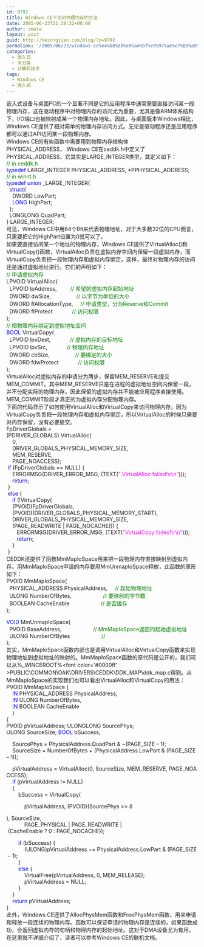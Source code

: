 ```yaml
---
id: 9792
title: Windows CE下访问物理内存的方法
date: 2005-06-23T21:19:32+00:00
author: omale
layout: post
guid: http://hezongjian.com/blog/?p=9792
permalink: '/2005/06/23/windows-ce%e4%b8%8b%e8%ae%bf%e9%97%ae%e7%89%a9%e7%90%86%e5%86%85%e5%ad%98%e7%9a%84%e6%96%b9%e6%b3%95/'
categories:
  - 嵌入式
  - 未分类
  - 计算机技术
tags:
  - Windows CE
  - 嵌入式
---
```

嵌入式设备与桌面PC的一个显著不同是它的应用程序中通常需要直接访问某一段物理内存，这在驱动程序中对物理内存的访问尤为重要，尤其是像ARM体系结构下，I/O端口也被映射成某一个物理内存地址。因此，与桌面版本Windows相比，Windows&nbsp;CE提供了相对简单的物理内存访问方式。无论是驱动程序还是应用程序都可以通过API访问某一段物理内存。  
Windows&nbsp;CE的有些函数中需要用到物理内存结构体PHYSICAL\_ADDRESS，&nbsp;Windows&nbsp;CE在ceddk.h中定义了PHYSICAL\_ADDRESS，它其实是LARGE_INTEGER类型，其定义如下：  
<font color='#008000' >//&nbsp;in&nbsp;ceddk.h</font>  
<font color='#0000ff' >typedef</font>&nbsp;LARGE\_INTEGER&nbsp;PHYSICAL\_ADDRESS,&nbsp;*PPHYSICAL_ADDRESS;  
<font color='#008000' >//&nbsp;in&nbsp;winnt.h</font>  
<font color='#0000ff' >typedef</font>&nbsp;<font color='#0000ff' >union</font>&nbsp;\_LARGE\_INTEGER{  
&nbsp;&nbsp;<font color='#0000ff' >struct</font>{  
&nbsp;&nbsp;&nbsp;&nbsp;DWORD&nbsp;LowPart;  
&nbsp;&nbsp;&nbsp;&nbsp;<font color='#0000ff' >LONG</font>&nbsp;HighPart;  
&nbsp;&nbsp;};  
&nbsp;&nbsp;LONGLONG&nbsp;QuadPart;  
}&nbsp;LARGE_INTEGER;  
可见，Windows&nbsp;CE中用64个Bit来代表物理地址，对于大多数32位的CPU而言，只需要把它的HighPart设置为0就可以了。  
如果要直接访问某一个地址的物理内存，Windows&nbsp;CE提供了VirtualAlloc()和VirtualCopy()函数，VirtualAlloc负责在虚拟内存空间内保留一段虚拟内存，而VirtualCopy负责把一段物理内存和虚拟内存绑定，这样，最终对物理内存的访问还是通过虚拟地址进行。它们的声明如下：  
<font color='#008000' >//&nbsp;申请虚拟内存</font>  
LPVOID&nbsp;VirtualAlloc(  
&nbsp;&nbsp;LPVOID&nbsp;lpAddress,&nbsp;&nbsp;&nbsp;&nbsp;&nbsp;&nbsp;&nbsp;&nbsp;&nbsp;<font color='#008000' >//&nbsp;希望的虚拟内存起始地址</font>  
&nbsp;&nbsp;DWORD&nbsp;dwSize,&nbsp;&nbsp;&nbsp;&nbsp;&nbsp;&nbsp;&nbsp;&nbsp;&nbsp;&nbsp;&nbsp;&nbsp;&nbsp;&nbsp;&nbsp;&nbsp;&nbsp;<font color='#008000' >//&nbsp;以字节为单位的大小</font>  
&nbsp;&nbsp;DWORD&nbsp;flAllocationType,&nbsp;&nbsp;&nbsp;&nbsp;&nbsp;<font color='#008000' >//&nbsp;申请类型，分为Reserve和Commit</font>  
&nbsp;&nbsp;DWORD&nbsp;flProtect&nbsp;&nbsp;&nbsp;&nbsp;&nbsp;&nbsp;&nbsp;&nbsp;&nbsp;&nbsp;&nbsp;&nbsp;&nbsp;<font color='#008000' >//&nbsp;访问权限</font>  
);  
<font color='#008000' >//&nbsp;把物理内存绑定到虚拟地址空间</font>  
<font color='#0000ff' >BOOL</font>&nbsp;VirtualCopy(&nbsp;  
&nbsp;&nbsp;LPVOID&nbsp;lpvDest,&nbsp;&nbsp;&nbsp;&nbsp;&nbsp;&nbsp;&nbsp;&nbsp;&nbsp;&nbsp;&nbsp;&nbsp;&nbsp;<font color='#008000' >//&nbsp;虚拟内存的目标地址</font>  
&nbsp;&nbsp;LPVOID&nbsp;lpvSrc,&nbsp;&nbsp;&nbsp;&nbsp;&nbsp;&nbsp;&nbsp;&nbsp;&nbsp;&nbsp;&nbsp;&nbsp;&nbsp;<font color='#008000' >//&nbsp;物理内存地址</font>  
&nbsp;&nbsp;DWORD&nbsp;cbSize,&nbsp;&nbsp;&nbsp;&nbsp;&nbsp;&nbsp;&nbsp;&nbsp;&nbsp;&nbsp;&nbsp;&nbsp;&nbsp;&nbsp;&nbsp;&nbsp;&nbsp;<font color='#008000' >//&nbsp;要绑定的大小</font>  
&nbsp;&nbsp;DWORD&nbsp;fdwProtect&nbsp;&nbsp;&nbsp;&nbsp;&nbsp;&nbsp;&nbsp;&nbsp;&nbsp;&nbsp;&nbsp;&nbsp;&nbsp;<font color='#008000' >//&nbsp;访问权限</font>  
);  
VirtualAlloc对虚拟内存的申请分为两步，保留MEM\_RESERVE和提交MEM\_COMMIT。其中MEM\_RESERVE只是在进程的虚拟地址空间内保留一段，并不分配实际的物理内存，因此保留的虚拟内存并不能被应用程序直接使用。MEM\_COMMIT阶段才真正的为虚拟内存分配物理内存。  
下面的代码显示了如何使用VirtualAlloc和VirtualCopy来访问物理内存。因为VirtualCopy负责把一段物理内存和虚拟内存绑定，所以VirtualAlloc的时候只需要对内存保留，没有必要提交。  
FpDriverGlobals&nbsp;=&nbsp;  
(PDRIVER_GLOBALS)&nbsp;VirtualAlloc(  
&nbsp;&nbsp;&nbsp;&nbsp;0,&nbsp;  
&nbsp;&nbsp;&nbsp;&nbsp;DRIVER\_GLOBALS\_PHYSICAL\_MEMORY\_SIZE,&nbsp;  
&nbsp;&nbsp;&nbsp;&nbsp;MEM_RESERVE,&nbsp;  
&nbsp;&nbsp;&nbsp;&nbsp;PAGE_NOACCESS);  
&nbsp;<font color='#0000ff' >if</font>&nbsp;(FpDriverGlobals&nbsp;==&nbsp;NULL)&nbsp;{  
&nbsp;&nbsp;&nbsp;&nbsp;ERRORMSG(DRIVER\_ERROR\_MSG,&nbsp;(TEXT(<font color='#ff00ff' >&#8221;&nbsp;VirtualAlloc&nbsp;failed!\r\n&#8221;</font>)));  
&nbsp;&nbsp;&nbsp;&nbsp;<font color='#0000ff' >return</font>;  
&nbsp;}  
&nbsp;<font color='#0000ff' >else</font>&nbsp;{  
&nbsp;&nbsp;&nbsp;&nbsp;<font color='#0000ff' >if</font>&nbsp;(!VirtualCopy(  
&nbsp;&nbsp;&nbsp;&nbsp;(PVOID)FpDriverGlobals,&nbsp;  
&nbsp;&nbsp;&nbsp;&nbsp;(PVOID)(DRIVER\_GLOBALS\_PHYSICAL\_MEMORY\_START),&nbsp;  
&nbsp;&nbsp;&nbsp;&nbsp;DRIVER\_GLOBALS\_PHYSICAL\_MEMORY\_SIZE,&nbsp;  
&nbsp;&nbsp;&nbsp;&nbsp;(PAGE\_READWRITE&nbsp;|&nbsp;PAGE\_NOCACHE)))&nbsp;{  
&nbsp;&nbsp;&nbsp;&nbsp;&nbsp;&nbsp;&nbsp;ERRORMSG(DRIVER\_ERROR\_MSG,&nbsp;(TEXT(<font color='#ff00ff' >&#8220;VirtualCopy&nbsp;failed!\r\n&#8221;</font>)));  
&nbsp;&nbsp;&nbsp;&nbsp;&nbsp;&nbsp;&nbsp;<font color='#0000ff' >return</font>;  
&nbsp;&nbsp;&nbsp;&nbsp;}  
&nbsp;}  
CEDDK还提供了函数MmMapIoSpace用来把一段物理内存直接映射到虚拟内存。用MmMapIoSpace申请的内存要用MmUnmapIoSpace释放，此函数的原形如下：  
PVOID&nbsp;MmMapIoSpace(&nbsp;  
&nbsp;&nbsp;PHYSICAL_ADDRESS&nbsp;PhysicalAddress,&nbsp;&nbsp;&nbsp;&nbsp;&nbsp;<font color='#008000' >//&nbsp;起始物理地址</font>  
&nbsp;&nbsp;ULONG&nbsp;NumberOfBytes,&nbsp;&nbsp;&nbsp;&nbsp;&nbsp;&nbsp;&nbsp;&nbsp;&nbsp;&nbsp;&nbsp;&nbsp;&nbsp;&nbsp;&nbsp;&nbsp;&nbsp;&nbsp;&nbsp;&nbsp;&nbsp;<font color='#008000' >//&nbsp;要映射的字节数</font>  
&nbsp;&nbsp;BOOLEAN&nbsp;CacheEnable&nbsp;&nbsp;&nbsp;&nbsp;&nbsp;&nbsp;&nbsp;&nbsp;&nbsp;&nbsp;&nbsp;&nbsp;&nbsp;&nbsp;&nbsp;&nbsp;&nbsp;&nbsp;&nbsp;&nbsp;&nbsp;<font color='#008000' >//&nbsp;是否缓存</font>  
);

<font color='#0000ff' >VOID</font>&nbsp;MmUnmapIoSpace(&nbsp;  
&nbsp;&nbsp;PVOID&nbsp;BaseAddress,&nbsp;&nbsp;&nbsp;&nbsp;&nbsp;&nbsp;&nbsp;&nbsp;&nbsp;&nbsp;&nbsp;&nbsp;&nbsp;&nbsp;&nbsp;&nbsp;&nbsp;&nbsp;&nbsp;&nbsp;&nbsp;<font color='#008000' >//&nbsp;MmMapIoSpace返回的起始虚拟地址</font>  
&nbsp;&nbsp;ULONG&nbsp;NumberOfBytes&nbsp;&nbsp;&nbsp;&nbsp;&nbsp;&nbsp;&nbsp;&nbsp;&nbsp;&nbsp;&nbsp;&nbsp;&nbsp;&nbsp;&nbsp;&nbsp;&nbsp;&nbsp;&nbsp;&nbsp;&nbsp;<font color='#008000' >//&nbsp;</font>  
);  
其实，MmMapIoSpace函数内部也是调用VirtualAlloc和VirtualCopy函数来实现物理地址到虚拟地址的映射的。MmMapIoSpace函数的原代码是公开的，我们可以从%_WINCEROOT%\<font color='#0000ff' >PUBLIC</font>\COMMON\OAK\DRIVERS\CEDDK\DDK\_MAP\ddk\_map.c得到。从MmMapIoSpace的实现我们也可以看出VirtualAlloc和VirtualCopy的用法：  
PVOID&nbsp;MmMapIoSpace&nbsp;(  
&nbsp;&nbsp;&nbsp;&nbsp;<font color='#0000ff' >IN</font>&nbsp;PHYSICAL_ADDRESS&nbsp;PhysicalAddress,  
&nbsp;&nbsp;&nbsp;&nbsp;<font color='#0000ff' >IN</font>&nbsp;ULONG&nbsp;NumberOfBytes,  
&nbsp;&nbsp;&nbsp;&nbsp;<font color='#0000ff' >IN</font>&nbsp;BOOLEAN&nbsp;CacheEnable  
&nbsp;&nbsp;&nbsp;&nbsp;)  
{  
PVOID&nbsp;pVirtualAddress;&nbsp;ULONGLONG&nbsp;SourcePhys;&nbsp;  
ULONG&nbsp;SourceSize;&nbsp;<font color='#0000ff' >BOOL</font>&nbsp;bSuccess;

&nbsp;&nbsp;&nbsp;&nbsp;SourcePhys&nbsp;=&nbsp;PhysicalAddress.QuadPart&nbsp;&&nbsp;~(PAGE_SIZE&nbsp;&#8211;&nbsp;1);  
&nbsp;&nbsp;&nbsp;&nbsp;SourceSize&nbsp;=&nbsp;NumberOfBytes&nbsp;+&nbsp;(PhysicalAddress.LowPart&nbsp;&&nbsp;(PAGE_SIZE&nbsp;&#8211;&nbsp;1));

&nbsp;&nbsp;&nbsp;&nbsp;pVirtualAddress&nbsp;=&nbsp;VirtualAlloc(0,&nbsp;SourceSize,&nbsp;MEM\_RESERVE,&nbsp;PAGE\_NOACCESS);  
&nbsp;&nbsp;&nbsp;&nbsp;<font color='#0000ff' >if</font>&nbsp;(pVirtualAddress&nbsp;!=&nbsp;NULL)  
&nbsp;&nbsp;&nbsp;&nbsp;{  
&nbsp;&nbsp;&nbsp;&nbsp;&nbsp;&nbsp;&nbsp;&nbsp;bSuccess&nbsp;=&nbsp;VirtualCopy(
  
  
&nbsp;&nbsp;&nbsp;&nbsp;&nbsp;&nbsp;&nbsp;&nbsp;&nbsp;&nbsp;&nbsp;&nbsp;pVirtualAddress,&nbsp;(PVOID)(SourcePhys&nbsp;>>&nbsp;8
  
),&nbsp;SourceSize,  
&nbsp;&nbsp;&nbsp;&nbsp;&nbsp;&nbsp;&nbsp;&nbsp;&nbsp;&nbsp;&nbsp;&nbsp;PAGE\_PHYSICAL&nbsp;|&nbsp;PAGE\_READWRITE&nbsp;|&nbsp;(CacheEnable&nbsp;?&nbsp;0&nbsp;:&nbsp;PAGE_NOCACHE));

&nbsp;&nbsp;&nbsp;&nbsp;&nbsp;&nbsp;&nbsp;&nbsp;<font color='#0000ff' >if</font>&nbsp;(bSuccess)&nbsp;{  
&nbsp;&nbsp;&nbsp;&nbsp;&nbsp;&nbsp;&nbsp;&nbsp;&nbsp;&nbsp;&nbsp;&nbsp;(ULONG)pVirtualAddress&nbsp;+=&nbsp;PhysicalAddress.LowPart&nbsp;&&nbsp;(PAGE_SIZE&nbsp;&#8211;&nbsp;1);  
&nbsp;&nbsp;&nbsp;&nbsp;&nbsp;&nbsp;&nbsp;&nbsp;}  
&nbsp;&nbsp;&nbsp;&nbsp;&nbsp;&nbsp;&nbsp;&nbsp;<font color='#0000ff' >else</font>&nbsp;{  
&nbsp;&nbsp;&nbsp;&nbsp;&nbsp;&nbsp;&nbsp;&nbsp;&nbsp;&nbsp;&nbsp;&nbsp;VirtualFree(pVirtualAddress,&nbsp;0,&nbsp;MEM_RELEASE);  
&nbsp;&nbsp;&nbsp;&nbsp;&nbsp;&nbsp;&nbsp;&nbsp;&nbsp;&nbsp;&nbsp;&nbsp;pVirtualAddress&nbsp;=&nbsp;NULL;  
&nbsp;&nbsp;&nbsp;&nbsp;&nbsp;&nbsp;&nbsp;&nbsp;}  
&nbsp;&nbsp;&nbsp;&nbsp;}  
&nbsp;&nbsp;&nbsp;&nbsp;<font color='#0000ff' >return</font>&nbsp;pVirtualAddress;  
}  
此外，Windows&nbsp;CE还供了AllocPhysMem函数和FreePhysMem函数，用来申请和释放一段连续的物理内存。函数可以保证申请的物理内存是连续的，如果函数成功，会返回虚拟内存的句柄和物理内存的起始地址。这对于DMA设备尤为有用。在这里就不详细介绍了，读者可以参考Windows&nbsp;CE的联机文档。
